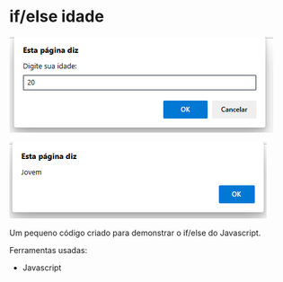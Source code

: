 # if/else idade

![Imagem do prompt](/img/prompt.png)

![Imagem da resultado](/img/resultado.png)

Um pequeno código criado para demonstrar o if/else do Javascript.

Ferramentas usadas:

- Javascript